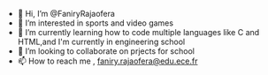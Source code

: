 - 👋 Hi, I’m @FaniryRajaofera
- 👀 I’m interested in sports and video games 
- 🌱 I’m currently learning how to code multiple languages like C and HTML,and I'm currently in engineering school
- 💞️ I’m looking to collaborate on prjects for school
- 📫 How to reach me , faniry.rajaofera@edu.ece.fr

<!---
Fanirylekiry/Fanirylekiry is a ✨ special ✨ repository because its `README.md` (this file) appears on your GitHub profile.
You can click the Preview link to take a look at your changes.
--->
